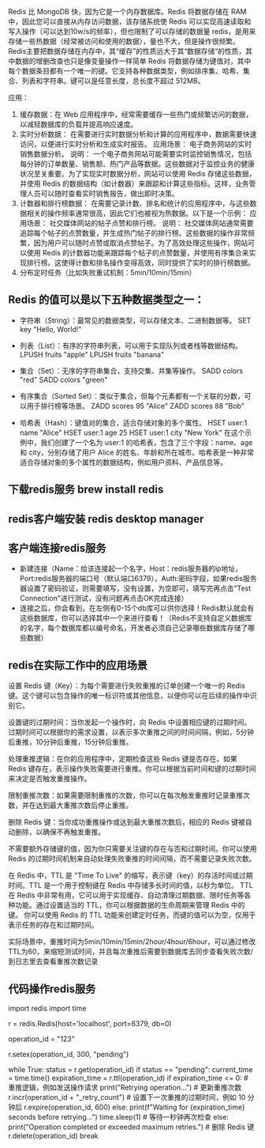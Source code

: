 Redis 比 MongoDB 快，因为它是一个内存数据库。Redis 将数据存储在 RAM 中，因此您可以直接从内存访问数据，该存储系统使 Redis 可以实现高速读取和写入操作（可以达到10w/s的频率），但也限制了可以存储的数据量
redis，是用来存储一些热数据（经常被访问和使用的数据），量也不大，但是操作很频繁。
Redis主要把数据存储在内存中，其“缓存”的性质远大于其“数据存储“的性质，其中数据的增删改查也只是像变量操作一样简单
Redis 将数据存储为键值对，其中每个数据条目都有一个唯一的键。它支持各种数据类型，例如排序集、哈希、集合、列表和字符串。键可以是任意长度，总长度不超过 512MB。

应用：
1. 缓存数据：在 Web 应用程序中，经常需要缓存一些热门或频繁访问的数据，以减轻数据库的负载并提高响应速度。
2. 实时分析数据：
在需要进行实时数据分析和计算的应用程序中，数据需要快速访问，以便进行实时分析和生成实时报告。
应用场景： 电子商务网站的实时销售数据分析。
说明： 一个电子商务网站可能需要实时监控销售情况，包括每分钟的订单数量、销售额、热门产品等数据。这些数据对于监控业务的健康状况至关重要。为了实现实时数据分析，网站可以使用 Redis 存储这些数据，并使用 Redis 的数据结构（如计数器）来跟踪和计算这些指标。这样，业务管理人员可以随时查看实时销售报告，做出即时决策。
3. 计数器和排行榜数据：
在需要记录计数、排名和统计的应用程序中，与这些数据相关的操作频率通常很高，因此它们也被视为热数据。以下是一个示例：
应用场景： 社交媒体网站的帖子点赞和排行榜。
说明： 社交媒体网站通常需要追踪每个帖子的点赞数量，并生成热门帖子的排行榜。这些数据的操作非常频繁，因为用户可以随时点赞或取消点赞帖子。为了高效处理这些操作，网站可以使用 Redis 的计数器功能来跟踪每个帖子的点赞数量，并使用有序集合来实现排行榜。这使得计数和排名操作变得高效，同时提供了实时的排行榜数据。
4. 分布定时任务（比如失败重试机制：5min/10min/15min）



## Redis 的值可以是以下五种数据类型之一：
- 字符串（String）：最常见的数据类型，可以存储文本、二进制数据等。
SET key "Hello, World!"

- 列表（List）：有序的字符串列表，可以用于实现队列或者栈等数据结构。
LPUSH fruits "apple"
LPUSH fruits "banana"

- 集合（Set）：无序的字符串集合，支持交集、并集等操作。
SADD colors "red"
SADD colors "green"

- 有序集合（Sorted Set）：类似于集合，但每个元素都有一个关联的分数，可以用于排行榜等场景。
ZADD scores 95 "Alice"
ZADD scores 88 "Bob"

- 哈希表（Hash）：键值对的集合，适合存储对象的多个属性。
HSET user:1 name "Alice"
HSET user:1 age 25
HSET user:1 city "New York"
在这个示例中，我们创建了一个名为 user:1 的哈希表，包含了三个字段：name、age 和 city，分别存储了用户 Alice 的姓名、年龄和所在城市。哈希表是一种非常适合存储对象的多个属性的数据结构，例如用户资料、产品信息等。

## 下载redis服务 brew install redis
## redis客户端安装 redis desktop manager
## 客户端连接redis服务
- 新建连接（Name：给该连接起一个名字，Host：redis服务器的ip地址，Port:redis服务器的端口号（默认端口6379），Auth:密码字段，如果redis服务器设置了密码验证，则需要填写，没有设置，为空即可，填写完再点击”Test Connection"进行测试，没有问题再点击OK完成连接）
- 连接之后，你会看到，在左侧有0-15个db库可以供你选择！Redis默认就会有这些数据库，你可以选择其中一个来进行查看！（Redis不支持自定义数据库的名字，每个数据库都以编号命名，开发者必须自己记录哪些数据库存储了哪些数据）
## redis在实际工作中的应用场景
设置 Redis 键（Key）：为每个需要进行失败重推的订单创建一个唯一的 Redis 键。这个键可以包含操作的唯一标识符或其他信息，以便你可以在后续的操作中识别它。

设置键的过期时间：当你发起一个操作时，向 Redis 中设置相应键的过期时间。过期时间可以根据你的需求设置，以表示多次重推之间的时间间隔，例如，5分钟后重推，10分钟后重推，15分钟后重推。

处理重推逻辑：在你的应用程序中，定期检查这些 Redis 键是否存在。如果 Redis 键存在，表示操作失败需要进行重推。你可以根据当前时间和键的过期时间来决定是否触发重推操作。

限制重推次数：如果需要限制重推的次数，你可以在每次触发重推时记录重推次数，并在达到最大重推次数后停止重推。

删除 Redis 键：当你成功重推操作或达到最大重推次数后，相应的 Redis 键被自动删除，以确保不再触发重推。

不需要额外存储键的值，因为你只需要关注键的存在与否和过期时间。你可以使用 Redis 的过期时间机制来自动处理失败重推的时间间隔，而不需要记录失败次数。

在 Redis 中，TTL 是 "Time To Live" 的缩写，表示键（key）的存活时间或过期时间。TTL 是一个用于控制键在 Redis 中存储多长时间的值，以秒为单位。
TTL 在 Redis 中非常有用，它可以用于实现缓存、自动清理过期数据、限时任务等各种功能。通过设置适当的 TTL，你可以根据数据的生命周期来管理 Redis 中的键。
你可以使用 Redis 的 TTL 功能来创建定时任务，而键的值可以为空，仅用于表示任务的存在和过期时间。

实际场景中，重推时间为5min/10min/15min/2hour/4hour/6hour，可以通过修改TTL为60，来缩短测试时间，并且每次重推后需要到数据库去同步查看失败次数/到日志里去查看重推次数记录

## 代码操作redis服务
import redis
import time

<!-- 连接到 Redis-->
r = redis.Redis(host='localhost', port=6379, db=0)

<!-- 假设操作标识符为 "operation_id"-->
operation_id = "123"

 <!--设置 Redis 键的过期时间，例如 5 分钟后触发重推-->
r.setex(operation_id, 300, "pending")

 <!--处理重推逻辑-->
while True:
    status = r.get(operation_id)
    if status == "pending":
        current_time = time.time()
        expiration_time = r.ttl(operation_id)
        if expiration_time <= 0:
            # 重推逻辑，例如发送操作请求
            print("Retrying operation...")
            # 更新重推次数
            r.incr(operation_id + "_retry_count")
            # 设置下一次重推的过期时间，例如 10 分钟后
            r.expire(operation_id, 600)
        else:
            print(f"Waiting for {expiration_time} seconds before retrying...")
        time.sleep(1)  # 等待一秒钟再次检查
    else:
        print("Operation completed or exceeded maximum retries.")
        # 删除 Redis 键
        r.delete(operation_id)
        break


